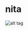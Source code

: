 # nita

![alt tag](http://upload.wikimedia.org/wikipedia/commons/8/8f/Hippie-flower_-_Virginia_-_ForestWander.jpg)
